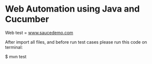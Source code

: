 # Web Automation using Java and Cucumber
Web test = www.saucedemo.com

After import all files, and before run test cases please run this code on terminal:

$ mvn test
